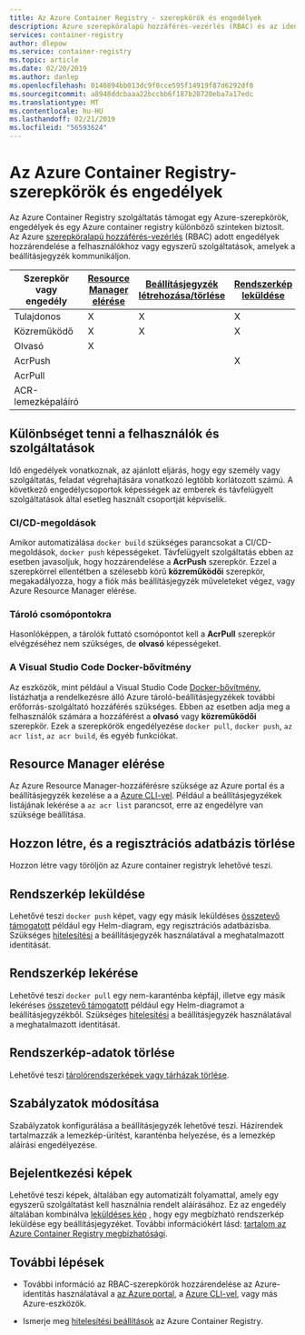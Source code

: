 ```yaml
---
title: Az Azure Container Registry - szerepkörök és engedélyek
description: Azure szerepköralapú hozzáférés-vezérlés (RBAC) és az identitás és hozzáférés-kezelés (IAM) használatával adja meg a részletes engedélyeket az erőforrásokhoz az Azure container registry.
services: container-registry
author: dlepow
ms.service: container-registry
ms.topic: article
ms.date: 02/20/2019
ms.author: danlep
ms.openlocfilehash: 0148894bb013dc9f8cce595f14919f87d6292df8
ms.sourcegitcommit: a8948ddcbaaa22bccbb6f187b20720eba7a17edc
ms.translationtype: MT
ms.contentlocale: hu-HU
ms.lasthandoff: 02/21/2019
ms.locfileid: "56593624"
---
```

# <a name="azure-container-registry-roles-and-permissions"></a>Az Azure Container Registry-szerepkörök és engedélyek

Az Azure Container Registry szolgáltatás támogat egy Azure-szerepkörök, engedélyek és egy Azure container registry különböző szinteken biztosít. Az Azure [szerepköralapú hozzáférés-vezérlés](../role-based-access-control/index.yml) (RBAC) adott engedélyek hozzárendelése a felhasználókhoz vagy egyszerű szolgáltatások, amelyek a beállításjegyzék kommunikáljon.

| Szerepkör vagy engedély       | [Resource Manager elérése](#access-resource-manager) | [Beállításjegyzék létrehozása/törlése](#create-and-delete-registry) | [Rendszerkép leküldése](#push-image) | [Rendszerkép lekérése](#pull-image) | [Rendszerkép-adatok törlése](#delete-image-data) | [Szabályzatok módosítása](#change-policies) |   [Bejelentkezési képek](#sign-images)  |
| ---------| --------- | --------- | --------- | --------- | --------- | --------- | --------- |
| Tulajdonos | X | X | X | X | X | X |  |  
| Közreműködő | X | X | X |  X | X | X |  |  
| Olvasó | X |  |  | X |  |  |  |
| AcrPush |  |  | X | X | X |  |  |  
| AcrPull |  |  |  | X |  |  |  |  
| ACR-lemezképaláíró |  |  |  |  |  |  | X |

## <a name="differentiate-users-and-services"></a>Különbséget tenni a felhasználók és szolgáltatások

Idő engedélyek vonatkoznak, az ajánlott eljárás, hogy egy személy vagy szolgáltatás, feladat végrehajtására vonatkozó legtöbb korlátozott számú. A következő engedélycsoportok képességek az emberek és távfelügyelt szolgáltatások által esetleg használt csoportját képviselik.

### <a name="cicd-solutions"></a>CI/CD-megoldások

Amikor automatizálása `docker build` szükséges parancsokat a CI/CD-megoldások, `docker push` képességeket. Távfelügyelt szolgáltatás ebben az esetben javasoljuk, hogy hozzárendelése a **AcrPush** szerepkör. Ezzel a szerepkörrel ellentétben a szélesebb körű **közreműködői** szerepkör, megakadályozza, hogy a fiók más beállításjegyzék műveleteket végez, vagy Azure Resource Manager elérése.

### <a name="container-host-nodes"></a>Tároló csomópontokra

Hasonlóképpen, a tárolók futtató csomópontot kell a **AcrPull** szerepkör elvégzéséhez nem szükséges, de **olvasó** képességeket.

### <a name="visual-studio-code-docker-extension"></a>A Visual Studio Code Docker-bővítmény

Az eszközök, mint például a Visual Studio Code [Docker-bővítmény](https://code.visualstudio.com/docs/azure/docker), listázhatja a rendelkezésre álló Azure tároló-beállításjegyzékek további erőforrás-szolgáltató hozzáférés szükséges. Ebben az esetben adja meg a felhasználók számára a hozzáférést a **olvasó** vagy **közreműködői** szerepkör. Ezek a szerepkörök engedélyezése `docker pull`, `docker push`, `az acr list`, `az acr build`, és egyéb funkciókat. 

## <a name="access-resource-manager"></a>Resource Manager elérése

Az Azure Resource Manager-hozzáférésre szüksége az Azure portal és a beállításjegyzék kezelése a a [Azure CLI-vel](/cli/azure/). Például a beállításjegyzékek listájának lekérése a `az acr list` parancsot, erre az engedélyre van szüksége beállítása. 

## <a name="create-and-delete-registry"></a>Hozzon létre, és a regisztrációs adatbázis törlése

Hozzon létre vagy töröljön az Azure container registryk lehetővé teszi.

## <a name="push-image"></a>Rendszerkép leküldése

Lehetővé teszi `docker push` képet, vagy egy másik leküldéses [összetevő támogatott](container-registry-image-formats.md) például egy Helm-diagram, egy regisztrációs adatbázisba. Szükséges [hitelesítési](container-registry-authentication.md) a beállításjegyzék használatával a meghatalmazott identitását. 

## <a name="pull-image"></a>Rendszerkép lekérése

Lehetővé teszi `docker pull` egy nem-karanténba képfájl, illetve egy másik lekéréses [összetevő támogatott](container-registry-image-formats.md) például egy Helm-diagramot a beállításjegyzékből. Szükséges [hitelesítési](container-registry-authentication.md) a beállításjegyzék használatával a meghatalmazott identitását.

## <a name="delete-image-data"></a>Rendszerkép-adatok törlése

Lehetővé teszi [tárolórendszerképek vagy tárházak törlése](container-registry-delete.md).

## <a name="change-policies"></a>Szabályzatok módosítása

Szabályzatok konfigurálása a beállításjegyzék lehetővé teszi. Házirendek tartalmazzák a lemezkép-ürítést, karanténba helyezése, és a lemezkép aláírási engedélyezése.

## <a name="sign-images"></a>Bejelentkezési képek

Lehetővé teszi képek, általában egy automatizált folyamattal, amely egy egyszerű szolgáltatást kell használnia rendelt aláírásához. Ez az engedély általában kombinálva [leküldéses kép](#push-image) , hogy egy megbízható rendszerkép leküldése egy beállításjegyzéket. További információkért lásd: [tartalom az Azure Container Registry megbízhatósági](container-registry-content-trust.md).

## <a name="next-steps"></a>További lépések

* További információ az RBAC-szerepkörök hozzárendelése az Azure-identitás használatával a [az Azure portal](../role-based-access-control/role-assignments-portal.md), a [Azure CLI-vel](../role-based-access-control/role-assignments-cli.md), vagy más Azure-eszközök.

* Ismerje meg [hitelesítési beállítások](container-registry-authentication.md) az Azure Container Registry.
